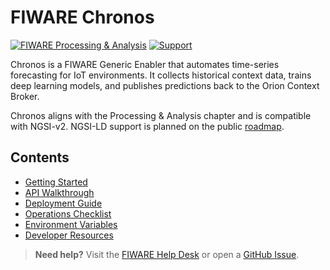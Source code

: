 # FIWARE Chronos

[![FIWARE Processing & Analysis](https://img.shields.io/badge/FIWARE-Processing/Analysis-88a1ce.svg)](https://www.fiware.org/developers/catalogue/)
[![Support](https://img.shields.io/badge/Support-Helpdesk-blue.svg)](https://helpdesk.fiware.org/)

Chronos is a FIWARE Generic Enabler that automates time-series forecasting for IoT environments. It collects historical context data, trains deep learning models, and publishes predictions back to the Orion Context Broker.

Chronos aligns with the Processing & Analysis chapter and is compatible with NGSI-v2. NGSI-LD support is planned on the public [roadmap](https://github.com/tcc-chronos/fiware-chronos/blob/main/ROADMAP.md).

## Contents

- [Getting Started](user-guide/overview.md)
- [API Walkthrough](user-guide/api-walkthrough.md)
- [Deployment Guide](admin-guide/deployment.md)
- [Operations Checklist](admin-guide/operations.md)
- [Environment Variables](reference/configuration.md)
- [Developer Resources](developer/architecture.md)

> **Need help?** Visit the [FIWARE Help Desk](https://helpdesk.fiware.org/) or open a [GitHub Issue](https://github.com/tcc-chronos/fiware-chronos/issues).
